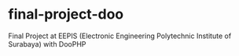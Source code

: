final-project-doo
=================

Final Project at EEPIS (Electronic Engineering Polytechnic Institute of Surabaya) with DooPHP